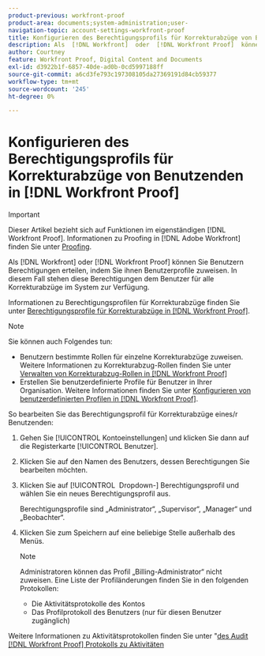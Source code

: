 ```yaml
---
product-previous: workfront-proof
product-area: documents;system-administration;user-
navigation-topic: account-settings-workfront-proof
title: Konfigurieren des Berechtigungsprofils für Korrekturabzüge von Benutzenden in [!DNL Workfront Proof]
description: Als  [!DNL Workfront]  oder  [!DNL Workfront Proof]  können Sie Benutzern Berechtigungen erteilen, indem Sie ihnen Benutzerprofile zuweisen. In diesem Fall stehen diese Berechtigungen dem Benutzer für alle Korrekturabzüge im System zur Verfügung.
author: Courtney
feature: Workfront Proof, Digital Content and Documents
exl-id: d3922b1f-6857-40de-ad0b-0cd5997188ff
source-git-commit: a6cd3fe793c197308105da27369191d84cb59377
workflow-type: tm+mt
source-wordcount: '245'
ht-degree: 0%

---
```


# Konfigurieren des Berechtigungsprofils für Korrekturabzüge von Benutzenden in [!DNL Workfront Proof]

>[!IMPORTANT]
>
>Dieser Artikel bezieht sich auf Funktionen im eigenständigen [!DNL Workfront Proof]. Informationen zu Proofing in [!DNL Adobe Workfront] finden Sie unter [Proofing](../../../review-and-approve-work/proofing/proofing.md).

Als [!DNL Workfront] oder [!DNL Workfront Proof] können Sie Benutzern Berechtigungen erteilen, indem Sie ihnen Benutzerprofile zuweisen. In diesem Fall stehen diese Berechtigungen dem Benutzer für alle Korrekturabzüge im System zur Verfügung.

Informationen zu Berechtigungsprofilen für Korrekturabzüge finden Sie unter [Berechtigungsprofile für Korrekturabzüge in [!DNL Workfront Proof]](../../../workfront-proof/wp-acct-admin/account-settings/proof-perm-profiles-in-wp.md).

>[!NOTE]
>
>Sie können auch Folgendes tun:
>
>* Benutzern bestimmte Rollen für einzelne Korrekturabzüge zuweisen. Weitere Informationen zu Korrekturabzug-Rollen finden Sie unter [Verwalten von Korrekturabzug-Rollen in [!DNL Workfront Proof]](../../../workfront-proof/wp-work-proofsfiles/share-proofs-and-files/manage-proof-roles.md)
>* Erstellen Sie benutzerdefinierte Profile für Benutzer in Ihrer Organisation. Weitere Informationen finden Sie unter [Konfigurieren von benutzerdefinierten Profilen in [!DNL Workfront Proof]](../../../workfront-proof/wp-acct-admin/account-settings/configure-custom-profiles.md).


So bearbeiten Sie das Berechtigungsprofil für Korrekturabzüge eines/r Benutzenden:

1. Gehen Sie [!UICONTROL Kontoeinstellungen] und klicken Sie dann auf die Registerkarte [!UICONTROL Benutzer].
1. Klicken Sie auf den Namen des Benutzers, dessen Berechtigungen Sie bearbeiten möchten.
1. Klicken Sie auf [!UICONTROL &#x200B; Dropdown-] Berechtigungsprofil und wählen Sie ein neues Berechtigungsprofil aus.

   Berechtigungsprofile sind „Administrator“, „Supervisor“, „Manager“ und „Beobachter“.

1. Klicken Sie zum Speichern auf eine beliebige Stelle außerhalb des Menüs.

   >[!NOTE]
   >
   >Administratoren können das Profil „Billing-Administrator“ nicht zuweisen. Eine Liste der Profiländerungen finden Sie in den folgenden Protokollen:
   >   
   >   * Die Aktivitätsprotokolle des Kontos
   >   * Das Profilprotokoll des Benutzers (nur für diesen Benutzer zugänglich)


Weitere Informationen zu Aktivitätsprotokollen finden Sie unter &quot;[&#x200B; des Audit [!DNL Workfront Proof] Protokolls zu Aktivitäten](../../../workfront-proof/wp-work-proofsfiles/basic-features/activity-audit-trail.md)
